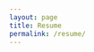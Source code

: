 ```yaml
---
layout: page
title: Resume
permalink: /resume/
---
```

<object data="{{ site.url }}{{ site.baseurl }}/assets/Raghav-Resume-2024.pdf" width="1000" height="1000" type="application/pdf"></object> 
